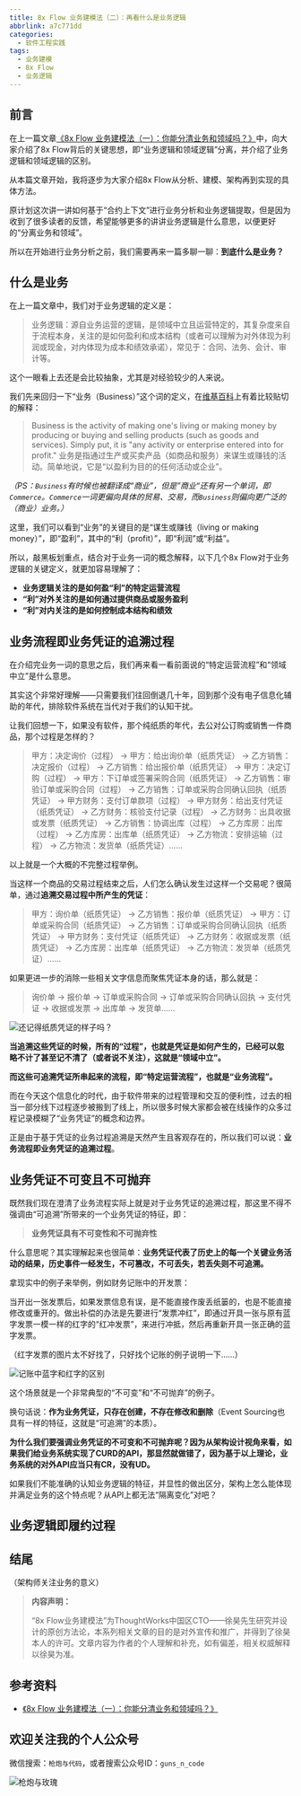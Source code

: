 ```yaml
---
title: 8x Flow 业务建模法（二）：再看什么是业务逻辑
abbrlink: a7c771dd
categories:
  - 软件工程实践
tags:
  - 业务建模
  - 8x Flow
  - 业务逻辑
---
```


## 前言

在上一篇文章[《8x Flow 业务建模法（一）：你能分清业务和领域吗？》](/posts/2932e594/)中，向大家介绍了8x Flow背后的关键思想，即“业务逻辑和领域逻辑”分离，并介绍了业务逻辑和领域逻辑的区别。

从本篇文章开始，我将逐步为大家介绍8x Flow从分析、建模、架构再到实现的具体方法。

原计划这次讲一讲如何基于“合约上下文”进行业务分析和业务逻辑提取，但是因为收到了很多读者的反馈，希望能够更多的讲讲业务逻辑是什么意思，以便更好的“分离业务和领域”。

所以在开始进行业务分析之前，我们需要再来一篇多聊一聊：**到底什么是业务？**

<!-- more -->

## 什么是业务

在上一篇文章中，我们对于业务逻辑的定义是：

> 业务逻辑：源自业务运营的逻辑，是领域中立且运营特定的，其复杂度来自于流程本身，关注的是如何盈利和成本结构（或者可以理解为对外体现为利润或现金，对内体现为成本和绩效承诺），常见于：合同、法务、会计、审计等。

这个一眼看上去还是会比较抽象，尤其是对经验较少的人来说。

我们先来回归一下“业务（Business）”这个词的定义，在[维基百科](https://en.wikipedia.org/wiki/Business)上有着比较贴切的解释：

> Business is the activity of making one's living or making money by producing or buying and selling products (such as goods and services). Simply put, it is "any activity or enterprise entered into for profit." 业务是指通过生产或买卖产品（如商品和服务）来谋生或赚钱的活动。简单地说，它是“以盈利为目的的任何活动或企业”。

*（PS：`Business`有时候也被翻译成“商业”，但是”商业“还有另一个单词，即`Commerce`。`Commerce`一词更偏向具体的贸易、交易，而`Business`则偏向更广泛的（商业）业务。）*

这里，我们可以看到“业务”的关键目的是“谋生或赚钱（living or making money）”，即“盈利”，其中的“利（profit）”，即“利润”或“利益”。

所以，敲黑板划重点，结合对于业务一词的概念解释，以下几个8x Flow对于业务逻辑的关键定义，就更加容易理解了：

- **业务逻辑关注的是如何盈“利”的特定运营流程**
- **“利”对外关注的是如何通过提供商品或服务盈利**
- **“利”对内关注的是如何控制成本结构和绩效**

## 业务流程即业务凭证的追溯过程

在介绍完业务一词的意思之后，我们再来看一看前面说的“特定运营流程”和“领域中立”是什么意思。

其实这个非常好理解——只需要我们往回倒退几十年，回到那个没有电子信息化辅助的年代，排除软件系统在当代对于我们的认知干扰。

让我们回想一下，如果没有软件，那个纯纸质的年代，去公对公订购或销售一件商品，那个过程是怎样的？

> 甲方：决定询价（过程） → 甲方：给出询价单（纸质凭证） → 乙方销售：决定报价（过程） → 乙方销售：给出报价单（纸质凭证） → 甲方：决定订购（过程） → 甲方：下订单或签署采购合同（纸质凭证） → 乙方销售：审验订单或采购合同（过程） → 乙方销售：订单或采购合同确认回执（纸质凭证） → 甲方财务：支付订单款项（过程） → 甲方财务：给出支付凭证（纸质凭证） → 乙方财务：核验支付记录（过程） → 乙方财务：出具收据或发票（纸质凭证） → 乙方销售：协调出库（过程） → 乙方库房：出库（过程） → 乙方库房：出库单（纸质凭证） → 乙方物流：安排运输（过程） → 乙方物流：发货单（纸质凭证）……

以上就是一个大概的不完整过程举例。

当这样一个商品的交易过程结束之后，人们怎么确认发生过这样一个交易呢？很简单，通过**追溯交易过程中所产生的凭证**：

> 甲方：询价单（纸质凭证） → 乙方销售：报价单（纸质凭证） → 甲方：订单或采购合同（纸质凭证） → 乙方销售：订单或采购合同确认回执（纸质凭证） → 甲方财务：支付凭证（纸质凭证） → 乙方财务：收据或发票（纸质凭证） → 乙方库房：出库单（纸质凭证） → 乙方物流：发货单（纸质凭证）……

如果更进一步的消除一些相关文字信息而聚焦凭证本身的话，那么就是：

> 询价单 → 报价单 → 订单或采购合同 → 订单或采购合同确认回执 → 支付凭证 → 收据或发票 → 出库单 → 发货单……

![还记得纸质凭证的样子吗？](https://huhao-dev.oss-cn-beijing.aliyuncs.com/20210404150458-2021-04-04-15-04-59.png)

**当追溯这些凭证的时候，所有的“过程”，也就是凭证是如何产生的，已经可以忽略不计了甚至记不清了（或者说不关注），这就是“领域中立”。**

**而这些可追溯凭证所串起来的流程，即“特定运营流程”，也就是“业务流程”。**

而在今天这个信息化的时代，由于软件带来的过程管理和交互的便利性，过去的相当一部分线下过程逐步被搬到了线上，所以很多时候大家都会被在线操作的众多过程记录模糊了“业务凭证”的概念和边界。

正是由于基于凭证的业务过程追溯是天然产生且客观存在的，所以我们可以说：**业务流程即业务凭证的追溯过程**。

## 业务凭证不可变且不可抛弃

既然我们现在澄清了业务流程实际上就是对于业务凭证的追溯过程，那这里不得不强调由“可追溯”所带来的一个业务凭证的特征，即：

> **业务凭证具有不可变性和不可抛弃性**

什么意思呢？其实理解起来也很简单：**业务凭证代表了历史上的每一个关键业务活动的结果，历史事件一经发生，不可篡改，不可丢失，若丢失则不可追溯。**

拿现实中的例子来举例，例如财务记账中的开发票：

当开出一张发票后，如果发票信息有误，是不能直接作废丢纸篓的，也是不能直接修改或重开的。做出补偿的办法是先要进行“发票冲红”，即通过开具一张与原有蓝字发票一模一样的红字的“红冲发票”，来进行冲抵，然后再重新开具一张正确的蓝字发票。

（红字发票的图片太不好找了，只好找个记账的例子说明一下……）

![记账中蓝字和红字的区别](https://huhao-dev.oss-cn-beijing.aliyuncs.com/20210404154019-2021-04-04-15-40-19.png)

这个场景就是一个非常典型的“不可变”和“不可抛弃”的例子。

换句话说：**作为业务凭证，只存在创建，不存在修改和删除**（Event Sourcing也具有一样的特征，这就是“可追溯”的本质）。

**为什么我们要强调业务凭证的不可变和不可抛弃呢？因为从架构设计视角来看，如果我们给业务系统实现了CURD的API，那显然就做错了，因为基于以上理论，业务系统的对外API应当只有CR，没有UD。**

如果我们不能准确的认知业务逻辑的特征，并显性的做出区分，架构上怎么能体现并满足业务的这个特点呢？从API上都无法“隔离变化”对吧？

## 业务逻辑即履约过程

## 结尾

（架构师关注业务的意义）

> **内容声明：**
> 
> “8x Flow业务建模法”为ThoughtWorks中国区CTO——徐昊先生研究并设计的原创方法论，本系列相关文章的目的是对外宣传和推广，并得到了徐昊本人的许可。文章内容为作者的个人理解和补充，如有偏差，相关权威解释以徐昊为准。

## 参考资料

- [《8x Flow 业务建模法（一）：你能分清业务和领域吗？》](/posts/2932e594/)

## 欢迎关注我的个人公众号

微信搜索：`枪炮与代码`，或者搜索公众号ID：`guns_n_code`

![枪炮与玫瑰](https://huhao-dev.oss-cn-beijing.aliyuncs.com/2020-01-20-wechat.png)